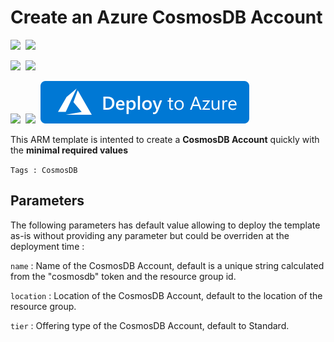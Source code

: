 # Create an Azure CosmosDB Account

<IMG SRC="https://azurequickstartsservice.blob.core.windows.net/badges/101-cosmosdb-create-account/PublicLastTestDate.svg" />&nbsp;
<IMG SRC="https://azurequickstartsservice.blob.core.windows.net/badges/101-cosmosdb-create-account/PublicDeployment.svg" />&nbsp;

<IMG SRC="https://azurequickstartsservice.blob.core.windows.net/badges/101-cosmosdb-create-account/FairfaxLastTestDate.svg" />&nbsp;
<IMG SRC="https://azurequickstartsservice.blob.core.windows.net/badges/101-cosmosdb-create-account/FairfaxDeployment.svg" />&nbsp;

<IMG SRC="https://azurequickstartsservice.blob.core.windows.net/badges/101-cosmosdb-create-account/BestPracticeResult.svg" />&nbsp;
<IMG SRC="https://azurequickstartsservice.blob.core.windows.net/badges/101-cosmosdb-create-account/CredScanResult.svg" />&nbsp;
<a href="https://portal.azure.com/#create/Microsoft.Template/uri/https%3A%2F%2Fraw.githubusercontent.com%2FAzure%2Fazure-quickstart-templates%2Fmaster%2F101-cosmosdb-create-account%2Fazuredeploy.json" target="_blank">
    <img src="https://raw.githubusercontent.com/Azure/azure-quickstart-templates/master/1-CONTRIBUTION-GUIDE/images/deploytoazure.svg?sanitize=true"/>
</a>

This ARM template is intented to create a **CosmosDB Account** quickly with the **minimal required values**

`Tags : CosmosDB`

## Parameters
The following parameters has default value allowing to deploy the template as-is without providing any parameter but could be overriden at the deployment time :

`name` : Name of the CosmosDB Account, default is a unique string calculated from the "cosmosdb" token and the resource group id.  

`location` : Location of the CosmosDB Account, default to the location of the resource group.  

`tier` : Offering type of the CosmosDB Account, default to Standard.

